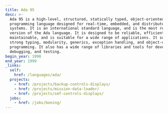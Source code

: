 ```yaml
---
title: Ada 95
desc: >-
  Ada 95 is a high-level, structured, statically typed, object-oriented
  programming language designed for real-time, embedded, and distributed
  systems. It is an international standard language, and is the most recent
  version of the Ada language. It is designed to be reliable, efficient, and
  maintainable, and is suitable for a wide range of applications. It supports
  strong typing, modularity, generics, exception handling, and object-oriented
  programming. It also has a wide range of libraries and tools for development,
  debugging, and testing.
begin_year: 1998
end_year: 1999
_links:
  self:
    href: /languages/ada/
  projects:
    - href: /projects/backup-controls-displays/
    - href: /projects/mission-data-loader/
    - href: /projects/smf-controls-displays/
  jobs:
    - href: /jobs/boeing/
---
```


